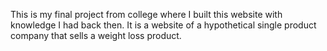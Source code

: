 This is my final project from college where I built this website with knowledge I had back then. 
It is a website of a hypothetical single product company that sells a weight loss product.
